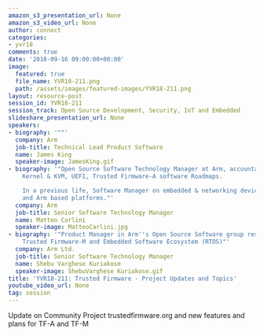 ```yaml
---
amazon_s3_presentation_url: None
amazon_s3_video_url: None
author: connect
categories:
- yvr18
comments: true
date: '2018-09-16 09:00:00+00:00'
image:
  featured: true
  file_name: YVR18-211.png
  path: /assets/images/featured-images/YVR18-211.png
layout: resource-post
session_id: YVR18-211
session_track: Open Source Development, Security, IoT and Embedded
slideshare_presentation_url: None
speakers:
- biography: '""'
  company: Arm
  job-title: Technical Lead Product Software
  name: James King
  speaker-image: JamesKing.gif
- biography: '"Open Source Software Technology Manager at Arm, accountable for Linux
    Kernel & KVM, UEFI, Trusted Firmware-A software Roadmaps.

    In a previous life, Software Manager on embedded & networking devices on MIPS
    and Arm based platforms."'
  company: Arm
  job-title: Senior Software Technology Manager
  name: Matteo Carlini
  speaker-image: MatteoCarlini.jpg
- biography: '"Product Manager in Arm''s Open Source Software group responsible for
    Trusted Firmware-M and Embedded Software Ecosystem (RTOS)"'
  company: Arm Ltd.
  job-title: Senior Software Technology Manager
  name: Shebu Varghese Kuriakose
  speaker-image: ShebuVarghese Kuriakose.gif
title: 'YVR18-211: Trusted Firmware - Project Updates and Topics'
youtube_video_url: None
tag: session
---
```


Update on Community Project trustedfirmware.org and new features and plans for TF-A and TF-M